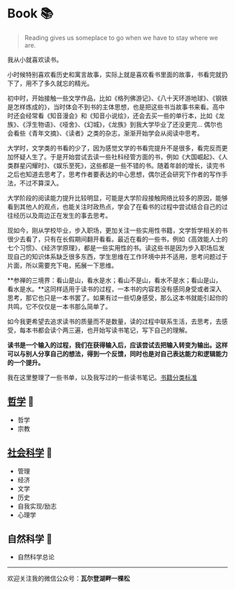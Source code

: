 # Book :books:

>Reading gives us someplace to go when we have to stay where we are.
>

我从小就喜欢读书。  

小时候特别喜欢看历史和寓言故事，实际上就是喜欢看书里面的故事，书看完就扔下了，用不了多久就忘的精光。  

初中时，开始接触一些文学作品，比如《格列佛游记》、《八十天环游地球》、《钢铁是怎样炼成的》，当时体会不到书的主体思想，也是把这些书当故事书来看。高中时还会经常看《知音漫会》和《知音小说绘》，还会去买一些的单行本，比如《龙族》、《浮生物语》、《哑舍》、《幻城》，《龙族》到我大学毕业了还没更完...
偶尔也会看些《青年文摘》、《读者》之类的杂志，渐渐开始学会从阅读中思考。

大学时，文学类的书看的少了，因为感觉文学的书看完提升不是很多，看完反而更加怀疑人生了。于是开始尝试去读一些社科经管方面的书，例如《大国崛起》、《人类群星闪耀时》、《娱乐至死》，这些都是一些不错的书。随着年龄的增长，读完书之后也知道去思考了，思考作者要表达的中心思想，偶尔还会研究下作者的写作手法，不过不算深入。

大学阶段的阅读能力提升比较明显，可能是大学阶段接触网络比较多的原因，能够看到其他人的观点，也能关注时政热点，学会了在看书的过程中尝试结合自己的过往经历以及周边正在发生的事去思考。

现如今，刚从学校毕业，步入职场，更加关注一些实用性书籍，文学哲学相关的书很少去看了，只有在长假期间翻开看看。最近在看的一些书，例如《高效能人士的七个习惯》、《经济学原理》，都是一些实用性的书。读这些书是因为步入职场后发现自己的知识体系缺乏很多东西，学生思维在工作环境中并不适用，思考问题过于片面，所以需要充下电，拓展一下思维。

**参禅的三境界：看山是山，看水是水；看山不是山，看水不是水；看山是山，看水是水。**这同样适用于读书的过程，一本书的内容若没有感同身受或者深入思考，那它也只是一本书罢了。如果有过一些切身感受，那么这本书就能引起你的共鸣，它不仅仅是一本书那么简单了。


如今我更希望去追求读书的质量而不是数量，读的过程中联系生活，去思考，去感受，每本书都会读个两三遍，也开始写读书笔记，写下自己的理解。

**读书是一个输入的过程，我们在获得输入后，应该尝试去把输入转变为输出。这样可以与别人分享自己的想法，得到一个反馈，同时也是对自己表达能力和逻辑能力的一个提升。**

我在这里整理了一些书单，以及我写过的一些读书笔记。[书籍分类标准](https://zhidao.baidu.com/question/25737511.html)

## [哲学](./philosophy) :green_book:
* 哲学
* 宗教

## [社会科学](./social-sciences) :notebook:
* 管理
* 经济
* 文学
* 历史
* 自我实现/励志
* 心理学

## 自然科学 :closed_book:
* 自然科学总论



---

欢迎关注我的微信公众号：**瓦尔登湖畔一棵松**
